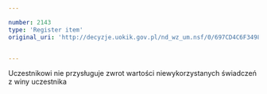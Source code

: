 ```yaml
---

number: 2143
type: 'Register item'
original_uri: 'http://decyzje.uokik.gov.pl/nd_wz_um.nsf/0/697CD4C6F349827CC1257824003DED6B?OpenDocument'


---
```


Uczestnikowi nie przysługuje zwrot wartości niewykorzystanych świadczeń z winy uczestnika
